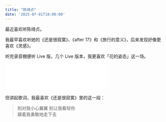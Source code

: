 ```yaml
---
title: "陈绮贞"
date: '2025-07-01T18:00:00'
---
```


最近喜欢听陈绮贞。

我最早喜欢听她的《还是很寂寞》、《after 17》和《旅行的意义》，后来发现好像更喜欢《灵感》。

听完录音棚便听 Live 版，几个 Live 版本，我更喜欢「花的姿态」这一场。

<iframe frameborder="no" border="0" marginwidth="0" marginheight="0" width=330 height=86 src="//music.163.com/outchain/player?type=2&id=209168&auto=0&height=66"></iframe>

但讲起歌词，我最喜欢《还是很寂寞》里的这一段：

> 别对我小心翼翼 别让我看轻你  
> 跟着我勇敢地走下去